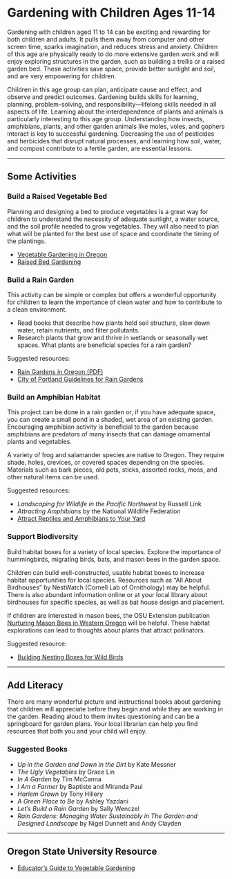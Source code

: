 # Gardening with Children Ages 11-14

Gardening with children aged 11 to 14 can be exciting and rewarding for both children and adults. It pulls them away from computer and other screen time, sparks imagination, and reduces stress and anxiety. Children of this age are physically ready to do more extensive garden work and will enjoy exploring structures in the garden, such as building a trellis or a raised garden bed. These activities save space, provide better sunlight and soil, and are very empowering for children.

Children in this age group can plan, anticipate cause and effect, and observe and predict outcomes. Gardening builds skills for learning, planning, problem-solving, and responsibility—lifelong skills needed in all aspects of life. Learning about the interdependence of plants and animals is particularly interesting to this age group. Understanding how insects, amphibians, plants, and other garden animals like moles, voles, and gophers interact is key to successful gardening. Decreasing the use of pesticides and herbicides that disrupt natural processes, and learning how soil, water, and compost contribute to a fertile garden, are essential lessons.

---

## Some Activities

### Build a Raised Vegetable Bed

Planning and designing a bed to produce vegetables is a great way for children to understand the necessity of adequate sunlight, a water source, and the soil profile needed to grow vegetables. They will also need to plan what will be planted for the best use of space and coordinate the timing of the plantings.

- [Vegetable Gardening in Oregon](https://catalog.extension.oregonstate.edu/sites/catalog/files/project/pdf/ec871.pdf)
- [Raised Bed Gardening](https://catalog.extension.oregonstate.edu/fs270)

### Build a Rain Garden

This activity can be simple or complex but offers a wonderful opportunity for children to learn the importance of clean water and how to contribute to a clean environment.

- Read books that describe how plants hold soil structure, slow down water, retain nutrients, and filter pollutants.
- Research plants that grow and thrive in wetlands or seasonally wet spaces. What plants are beneficial species for a rain garden?

Suggested resources:
- [Rain Gardens in Oregon (PDF)](https://seagrant.oregonstate.edu/sgpubs/oregon-rain-garden-guide)
- [City of Portland Guidelines for Rain Gardens](https://www.portlandoregon.gov/bes/article/188636)

### Build an Amphibian Habitat

This project can be done in a rain garden or, if you have adequate space, you can create a small pond in a shaded, wet area of an existing garden. Encouraging amphibian activity is beneficial to the garden because amphibians are predators of many insects that can damage ornamental plants and vegetables.

A variety of frog and salamander species are native to Oregon. They require shade, holes, crevices, or covered spaces depending on the species. Materials such as bark pieces, old pots, sticks, assorted rocks, moss, and other natural items can be used.

Suggested resources:
- *Landscaping for Wildlife in the Pacific Northwest* by Russell Link
- *Attracting Amphibians* by the National Wildlife Federation
- [Attract Reptiles and Amphibians to Your Yard](https://www.google.com/search?q=why+are+amphibians+beneficial+to+the+garden+in+oregon%3Aedu)

### Support Biodiversity

Build habitat boxes for a variety of local species. Explore the importance of hummingbirds, migrating birds, bats, and mason bees in the garden space.

Children can build well-constructed, usable habitat boxes to increase habitat opportunities for local species. Resources such as “All About Birdhouses” by NestWatch (Cornell Lab of Ornithology) may be helpful. There is also abundant information online or at your local library about birdhouses for specific species, as well as bat house design and placement.

If children are interested in mason bees, the OSU Extension publication [Nurturing Mason Bees in Western Oregon](https://catalog.extension.oregonstate.edu/em9130) will be helpful. These habitat explorations can lead to thoughts about plants that attract pollinators.

Suggested resource:
- [Building Nesting Boxes for Wild Birds](https://catalog.extension.oregonstate.edu/ec1556)

---

## Add Literacy

There are many wonderful picture and instructional books about gardening that children will appreciate before they begin and while they are working in the garden. Reading aloud to them invites questioning and can be a springboard for garden plans. Your local librarian can help you find resources that both you and your child will enjoy.

### Suggested Books

- *Up in the Garden and Down in the Dirt* by Kate Messner
- *The Ugly Vegetables* by Grace Lin
- *In A Garden* by Tim McCanna
- *I Am a Farmer* by Baptiste and Miranda Paul
- *Harlem Grown* by Tony Hillery
- *A Green Place to Be* by Ashley Yazdani
- *Let’s Build a Rain Garden* by Sally Wenczel
- *Rain Gardens: Managing Water Sustainably in The Garden and Designed Landscape* by Nigel Dunnett and Andy Clayden

---

## Oregon State University Resource

- [Educator’s Guide to Vegetable Gardening](https://catalog.extension.oregonstate.edu/em9032)
